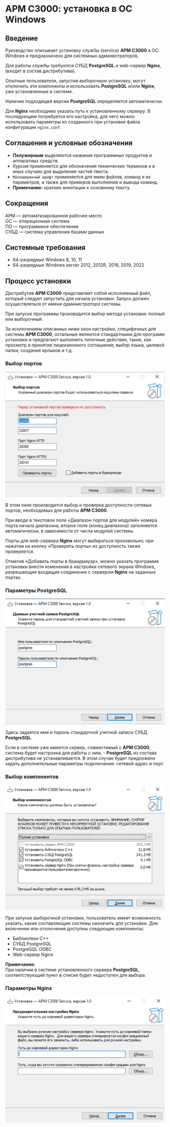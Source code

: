 # АРМ С3000: установка в ОС Windows



<!-- SS -->
<!-- SS: <description> -->
<!--
    TODO Nginx => nginx
-->



## Введение

Руководство описывает установку службы (service) **АРМ С3000**
в ОС Windows и предназначено для системных администраторов.

Для работы службы требуются СУБД **PostgreSQL** и web-сервер **Nginx**,
(входят в состав дистрибутива).

Опытные пользователи, запустив *выборочную* установку,
могут отключить эти компоненты и использовать **PostgreSQL**
и/или **Nginx**, уже установленные в системе.

Наличие подходящей версии **PostgreSQL** определяется автоматически.

Для **Nginx** необходимо указать путь к установленному серверу.
В последующем потребуется его настройка, для чего можно использовать
параметры из созданного при установке файла конфигурации `nginx.conf`.



## Соглашения и условные обозначения

- **Полужирным** выделяются названия программных продуктов и аппаратных средств.
- *Курсив* применяется для обозначения технических терминов
  и в иных случаях для выделения частей текста.
- `Моноширинный шрифт` применяется для имен файлов, команд и их параметров,
  а также для примеров выполнения и вывода команд.
- **Примечание:**
  краткие аннотации к основному тексту.



## Сокращения

АРМ — автоматизированное рабочее место<br />
ОС — операционная система<br />
ПО — программное обеспечение<br />
СУБД — система управления базами данных



## Системные требования

- 64-разрядные Windows 8, 10, 11
- 64-разрядные Windows server 2012, 2012R, 2016, 2019, 2022



## Процесс установки

Дистрибутив **АРМ С3000** представляет собой исполняемый файл,
который следует запустить для начала установки. Запуск должен
осуществляться от имени *администратора* системы.

При запуске программы производится выбор метода установки:
полный или выборочный.

За исключением описанных ниже окон настройки, специфичных
для системы **АРМ С3000**, остальные являются стандартными
для программ установки и предлагают выполнить типичные
действия, такие, как просмотр и принятие лицензионного
соглашения, выбор языка, целевой папки, создания ярлыков и т.д.



### Выбор портов

![Выбор портов](ss_win/ports.png "Выбор портов")

В этом окне производится выбор и проверка доступности сетевых
портов, необходимых для работы **АРМ С3000**.

При вводе в текстовое поле «Диапазон портов для модулей» номера
порта начала диапазона, второе поле (конец диапазона) заполняется
автоматически, в зависимости от числа модулей системы.

Порты для web-сервера **Nginx** могут выбираться произвольно; при
нажатии на кнопку «Проверить порты» их доступность также проверяется.

Отметив «Добавить порты в брандмауэр», можно указать программе
установки внести изменения в настройки сетевого экрана Windows,
разрешающие входящие соединения с сервером **Nginx** на заданных
портах.



### Параметры PostgreSQL

![Параметры учетной записи PostgreSQL](ss_win/pgsql.png "Параметры учетной записи PostgreSQL")

Здесь задается имя и пароль стандартной
учетной записи СУБД **PostgreSQL**.

Если в системе уже имеется сервер, совместимый с **АРМ С3000**,
система будет настроена для работы с ним, - **PostgreSQL** из
состава дистрибутива не устанавливается. В этом случае будет
предложено задать дополнительные параметры подключения:
сетевой адрес и порт.

<!--
NOTE:
- installer: pgsql 9.6
- installer: psqlODBC_x64: 13.02
- debian 12: pgsql 15.3
- 9.6 for win: not supported anymore
- s3k works OK with existing psql 16.0
- psql port: 5432 (/etc/services)
-->



### Выбор компонентов

![Выбор компонентов](ss_win/comps.png "Выбор компонентов")

При запуске *выборочной* установки, пользователь имеет возможность
указать, какие составляющие системы назначить для установки.
Для включения или отключения доступны следующие компоненты:
- Библиотеки C++
- СУБД PostgreSQL
- PostgreSQL ODBC
- Web-сервер Nginx

**Примечание:**<br />
При наличии в системе установленного сервера **PostgreSQL**,
соответствующий пункт в списке будет недоступен для выбора.



### Параметры Nginx

![Параметры Nginx](ss_win/nginx.png "Параметры Nginx")

<!--
Если **Nginx** отсутствует среди выбранных компонентов,
...
потребуется указать путь к папке с установленным Nginx.
-->

